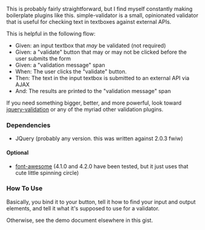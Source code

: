 This is probably fairly straightforward, but I find myself constantly making boilerplate plugins like this. simple-validator is a small, opinionated validator that is useful for checking text in textboxes against external APIs.

This is helpful in the following flow:

* Given: an input textbox that *may* be validated (not required)
* Given: a "validate" button that may or may not be clicked before the user submits the form
* Given: a "validation message" span
* When: The user clicks the "validate" button.
* Then: The text in the input textbox is submitted to an external API via AJAX
* And: The results are printed to the "validation message" span

If you need something bigger, better, and more powerful, look toward [jquery-validation](http://jqueryvalidation.org) or any of the myriad other validation plugins.

### Dependencies ###
* JQuery (probably any version. this was written against 2.0.3 fwiw)

#### Optional ####
* [font-awesome](http://fortawesome.github.io/Font-Awesome/) (4.1.0 and 4.2.0 have been tested, but it just uses that cute little spinning circle)

### How To Use ###
Basically, you bind it to your button, tell it how to find your input and output elements, and tell it what it's supposed to use for a validator.

Otherwise, see the demo document elsewhere in this gist.